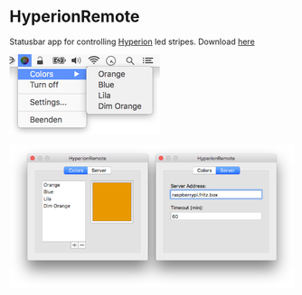 HyperionRemote
==============
Statusbar app for controlling [Hyperion](https://github.com/tvdzwan/hyperion/wiki) led stripes.
Download [here](https://github.com/tripplet/HyperionRemote/releases/)

![](https://github.com/tripplet/HyperionRemote/blob/master/doc/screenshots/menu.png)

![](https://github.com/tripplet/HyperionRemote/blob/master/doc/screenshots/settings.png)


